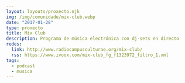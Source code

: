 ```yaml
---
layout: layouts/proxecto.njk
img: /img/comunidade/mix-club.webp
date: "2017-01-28"
type: proxecto
title: Mix Club
description: Programa de música electrónica con dj-sets en directo
redes:
  link: http://www.radiocampusculturae.org/mix-club/
  rss: https://www.ivoox.com/mix-club_fg_f1323972_filtro_1.xml
tags:
  - podcast
  - musica
---
```

